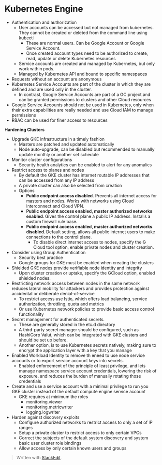 # Kubernetes Engine

- Authentication and authorization
	- User accounts can be accessed but not managed from kubernetes. They cannot be created or deleted from the command line using kubectl
		- These are normal users. Can be Google Account or Google Service Account.
		- Once created account types need to be authorized to create, read, update or delete Kubernetes resources
	- Service accounts are created and managed by Kubernetes, but only work within pods. 
	- Managed by Kubernetes API and bound to specific namespaces
- Requests without an account are anonymous
- Kubernetes Service Accounts are part of the cluster in which they are defined and are used only in the cluster.
	- In contrast, Google Service Accounts are part of a GC project and can be granted permissions to clusters and other Cloud resources
- Google Service Accounts should not be used in Kubernetes, only when their extra capabilities are really needed and use Cloud IAM to manage permissions
- RBAC can be used for finer access to resources

**Hardening Clusters**
- Upgrade GKE infrastructure in a timely fashion
	- Masters are patched and updated automatically
	- Node auto-upgrade, can be disabled but recommended to manually update monthly or another set schedule
- Monitor cluster configurations
	- Security health analytics can be enabled to alert for any anomalies
- Restrict access to planes and nodes
	- By default the GKE cluster has internet routable IP addresses that can be accessed from any IP address
	- A private cluster can also be selected from creation
	- Options
		- **Public endpoint access disabled**. Prevents all internet access for masters and nodes. Works with networks using Cloud Interconnect and Cloud VPN.
		- **Public endpoint access enabled, master authorized networks enabled**. Gives the control plane a public IP address. Installs a custom firewall rule base.
		- **Public endpoint access enabled, master authorized networks disabled**. Default setting, allows all public internet users to make connections to the control plane.
			- To disable direct internet access to nodes, specify the G Cloud tool option, enable private nodes and cluster creation.
- Consider using Group Authentication
	- Security best practice
	- Google groups for GKE must be enabled when creating the clusters
- Shielded GKE nodes provide verifiable node identity and integrity
	- Upon cluster creation or uptake, specify the GCloud option, enabled shielded nodes. 
- Restricting network access between nodes in the same network reduces lateral mobility for attackers and provides protection against accidental or deliberate denial-of-service
	- To restrict access use Istio, which offers load balancing, service authorization, throttling, quota and metrics
	- Or use Kubernetes network policies to provide basic access control functionality
- Secret management for authenticated secrets.
	- These are generally stored in the etc.d directory
	- A third-party secret manager should be configured, such as HashiCorp Valut, which can be integrated with GKE clusters and should be set up before.
	- Another option, is to use Kubernetes secrets natively, making sure to encrypt the application layer with a key that you manage
- Enabled Workload Identity to remove th eneed to use node service accounts or to export service account keys into secrets.
	- Enabled enforcement of the principle of least privilege, and lets manage namespace service account credentials, lowering the risk of exposure, and reduces the burden of manually rotating those credentials
- Create and use a service account with a minimal privilege to run you GKE cluster instead of the default compute engine service account
	- GKE requires at minimum the roles
		- monitoring.viewer
		- monitoring.metricwriter
		- logging.logwriter
- Harden against discovery exploits
	- Configure authorized networks to restrict access to only a set of IP ranges
	- Setup a private cluster to restrict access to only certain VPCs
	- Correct the subjects of the default system discovery and system basic user cluster role bindings
	- Allow access by only certain known users and groups


> Written with [StackEdit](https://stackedit.io/).
<!--stackedit_data:
eyJoaXN0b3J5IjpbLTI3OTc5ODMxNCwyNDE0MDIxMF19
-->